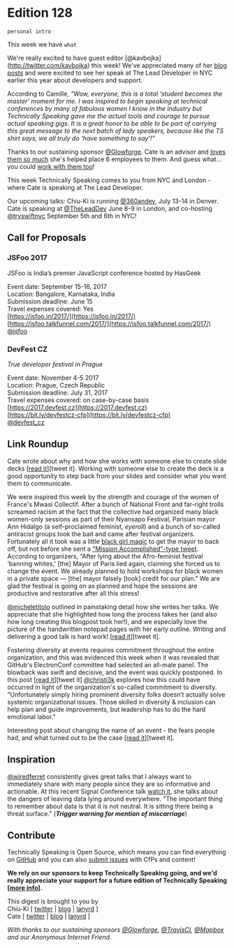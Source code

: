 # Edition 128

`personal intro`

This week we have `what`

We're really excited to have guest editor [@kavbojka] (http://twitter.com/kavbojka) this week! We've appreciated many of her [blog posts](https://camilleacey.com/blog/) and were excited to see her speak at The Lead Developer in NYC earlier this year about developers and support. 

According to Camille, _"Wow, everyone, this is a total 'student becomes the master' moment for me. I was inspired to begin speaking at technical conferences by many of fabulous women I know in the industry but Technically Speaking gave me the actual tools and courage to pursue actual speaking gigs. It is a great honor to be able to be part of carrying this great message to the next batch of lady speakers, because like the TS shirt says, we all truly do 'have something to say'!"_

Thanks to our sustaining sponsor [@Glowforge](http://twitter.com/glowforge). Cate is an advisor and [loves them so much](https://cate.blog/2015/10/21/lasers-and-practical-skills/) she's helped place 6 employees to them. And guess what... you could [work with them too](https://glowforge.com/jobs/)!

This week Technically Speaking comes to you from NYC and London - where Cate is speaking at The Lead Developer.

Our upcoming talks: Chiu-Ki is running [@360andev](http://twitter.com/360andev), July 13-14 in Denver. Cate is speaking at [@TheLeadDev](http://twitter.com/theleaddev) June 8-9 in London, and co-hosting [@tryswiftnyc](http://twitter.com/tryswiftnyc) September 5th and 6th in NYC! 


## Call for Proposals

### JSFoo 2017

JSFoo is India’s premier JavaScript conference hosted by HasGeek

Event date: September 15-16, 2017  
Location: Bangalore, Karnataka, India  
Submission deadline: June 15  
Travel expenses covered: Yes  
[https://jsfoo.in/2017/](https://jsfoo.in/2017/)  
[https://jsfoo.talkfunnel.com/2017/](https://jsfoo.talkfunnel.com/2017/)  
[@jsfoo](http://twitter.com/jsfoo)

### DevFest CZ
*True developer festival in Prague* 
 
Event date: November 4-5 2017  
Location: Prague, Czech Republic  
Submission deadline: July 31, 2017  
Travel expenses covered: on case-by-case basis  
[https://2017.devfest.cz](https://2017.devfest.cz)  
[https://bit.ly/devfestcz-cfp](https://bit.ly/devfestcz-cfp)  
[@devfest_cz](https://twitter.com/DevFest_CZ)


## Link Roundup

Cate wrote about why and how she works with someone else to create slide decks [[read it](https://cate.blog/2017/06/01/who-made-your-slides-not-me/)][tweet it]. Working with someone else to create the deck is a good opportunity to step back from your slides and consider what you want them to communicate.

We were inspired this week by the strength and courage of the women of France's Mwasi Collectif. After a bunch of National Front and far-right trolls screamed racism at the fact that the collective had organized many black women-only sessions as part of their Nyansapo Festival, Parisian mayor Ann Hidalgo (a self-proclaimed feminist, *eyeroll*) and a bunch of so-called antiracist groups took the bait and came after festival organizers. Fortunately all it took was a little [black girl magic](http://www.refinery29.com/2017/04/149970/black-girl-magic-meaning) to get the mayor to back off, but not before she sent a ["Mission Accomplished"-type tweet](http://time.com/4797567/paris-mayor-black-feminist-festival/). According to organizers, “After lying about the Afro-feminist festival ‘banning whites,’ [the] Mayor of Paris lied again, claiming she forced us to change the event. We already planned to hold workshops for black women in a private space ― [the] mayor falsely [took] credit for our plan.” We are glad the festival is going on as planned and hope the sessions are productive and restorative after all this stress!

[@micheletitolo](http://twitter.com/micheletitolo) outlined in painstaking detail how she writes her talks. We appreciate that she highlighted how long the process takes her (and also how long creating this blogpost took her!), and we especially love the picture of the handwritten notepad pages with her early outline. Writing and delivering a good talk is hard work! [[read it](https://michele.io/how-i-create-talks/)][tweet it].

Fostering diversity at events requires commitment throughout the entire organization, and this was evidenced this week when  it was revealed that GitHub's ElectronConf committee had selected an all-male panel. The blowback was swift and decisive, and the event was quickly postponed. In this post [[read it](https://subfictional.com/how-could-github-announce-an-all-male-conference-line-up-the-same-week-it-shares-results-from-an-oss-demographics-survey-with-3-women/)][tweet it] [@christi3k](http://twitter.com/christi3k) explores how this could have occurred in light of the organization's so-called commitment to diversity. "Unfortunately simply hiring prominent diversity folks doesn’t actually solve systemic organizational issues. Those skilled in diversity & inclusion can help plan and guide improvements, but leadership has to do the hard emotional labor." 

Interesting post about changing the name of an event - the fears people had, and what turned out to be the case [[read it](https://make.wordpress.org/community/2017/05/24/whats-in-a-name-organizing-wordcamps-and-developing-the-finnish-community/)][tweet it].

## Inspiration

[@wiredferret](http://twitter.com/wiredferret) consistently gives great talks that I always want to immediately share with many people since they are so informative and actionable. At this recent Signal Conference talk [watch it](https://youtu.be/93ewk2pooAw), she talks about the dangers of leaving data lying around everywhere. "The important thing to remember about data is that it is not neutral. It is sitting there being a threat surface." (***Trigger warning for mention of miscarriage***)

## Contribute

Technically Speaking is Open Source, which means you can find everything on [GitHub](https://github.com/catehstn/technically-speaking/) and you can also [submit issues](https://github.com/catehstn/technically-speaking/issues/new) with CfPs and content!

**We rely on our sponsors to keep Technically Speaking going, and we'd really appreciate your support for a future edition of Technically Speaking [[more info](http://www.techspeak.email/sponsorship/)].**  


This digest is brought to you by  
Chiu-Ki [ [twitter](https://twitter.com/chiuki) | [blog](http://blog.sqisland.com/) | [lanyrd](http://lanyrd.com/profile/chiuki/) ]  
Cate [ [twitter](https://twitter.com/catehstn) | [blog](http://www.cate.blog/) | [lanyrd](http://lanyrd.com/profile/catehstn/) ]

*With thanks to our sustaining sponsors [@Glowforge](http://twitter.com/glowforge), [@TravisCI](http://twitter.com/travisci), [@Mapbox](http://twitter.com/mapbox) and our Anonymous Internet Friend.*
